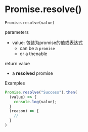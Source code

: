 # Promise.resolve()

`Promise.resolve(value)`

parameters

- value: 包装为promise的值或表达式
  - can be a `promise`
  - or a thenable

return value

- a **resolved** promise

Examples

```js
Promise.resolve("Success").then(
  (value) => {
    console.log(value);
  }
  (reason) => {
    //
  }
)
```
